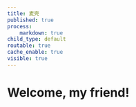 ```yaml
---
title: 麦壳
published: true
process:
    markdown: true
child_type: default
routable: true
cache_enable: true
visible: true
---
```


# Welcome, my friend!

